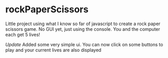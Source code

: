 # rockPaperScissors

Little project using what I know so far of javascript to create a rock paper scissors game. No GUI yet, just using the console. You and the computer each get 5 lives!

*Update*
Added some very simple ui. You can now click on some buttons to play and your current lives are also displayed
